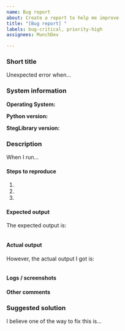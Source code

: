 ```yaml
---
name: Bug report
about: Create a report to help me improve
title: "[Bug report] "
labels: bug-critical, priority-high
assignees: MunchDev

---
```


<!-- Hello users/developers, thank you for spending a few minutes to fill out this 'Bug report' form.
It will help me tremendously in improving the quality of the library. Please do take note that the
structure of the report should be strictly followed, otherwise I will close it immediately. -->

### Short title
<!-- Put a short description of the bug you are facing here. Be brief! -->

Unexpected error when...

### System information
<!-- Edit and fill in information about your machine.-->
<!-- Include OS version if possible -->

__Operating System:__

<!-- For Linux/MacOS, please do not use the pre-installed Python of the OS. Install a new one! -->

__Python version:__

<!-- Can be found when run: python3 -m StegLibrary --version -->

__StegLibrary version:__

### Description
<!-- In this section, try to be as detailed as possible, so that I can reproduce and get back to you! -->

When I run...

#### Steps to reproduce
<!-- Put detailed steps (of everything you do) so that I can reproduce the bug -->

1.

2.

3.

#### Expected output
<!-- Give your expected output, i.e. the outcome that you want when you use the feature. Use
code block if possible -->

The expected output is:

```python
```

#### Actual output
<!-- Give your expected output, i.e. the outcome that you want when you use the feature. Use
code block if possible -->
However, the actual output I got is:
```python
```

#### Logs / screenshots
<!-- As of now, I have not implemented logging functionality for the library. However, it would be nice
if you can give the traceback (or its screenshots) -->

#### Other comments
<!-- Have anything else to note but not asked above? Put them in this sub-section -->

### Suggested solution
<!-- If you have any idea to fix this, please include it here. I'd love to see it and it may even help me
deliver the fix faster! And if you have FIXED the bug on your side, you can even open a PR! -->
I believe one of the way to fix this is...

<!-- That's it! Thank you for spending some time to make this bug report, I will try to get back to you
as soon as I receive it. However, if the bug is non-critical, please understand that I will have to do
'higher priority' tasks first. -->
